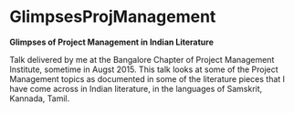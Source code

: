 # GlimpsesProjManagement

<b>Glimpses of Project Management in Indian Literature</B>

Talk delivered by me at the Bangalore Chapter of Project Management Institute, sometime in Augst 2015. This talk looks at some of the Project Management topics as documented in some of the literature pieces that I have come across in Indian literature, in the languages of Samskrit, Kannada, Tamil. 
